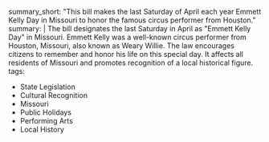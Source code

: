 summary_short: "This bill makes the last Saturday of April each year Emmett Kelly Day in Missouri to honor the famous circus performer from Houston."
summary: |
  The bill designates the last Saturday in April as "Emmett Kelly Day" in Missouri. Emmett Kelly was a well-known circus performer from Houston, Missouri, also known as Weary Willie. The law encourages citizens to remember and honor his life on this special day. It affects all residents of Missouri and promotes recognition of a local historical figure.
tags:
  - State Legislation
  - Cultural Recognition
  - Missouri
  - Public Holidays
  - Performing Arts
  - Local History
